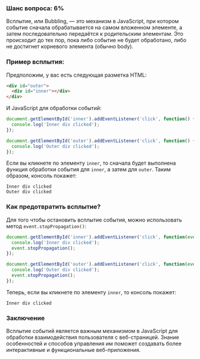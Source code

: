 ### Шанс вопроса: 6%

Всплытие, или Bubbling, — это механизм в JavaScript, при котором событие сначала обрабатывается на самом вложенном элементе, а затем последовательно передаётся к родительским элементам. Это происходит до тех пор, пока либо событие не будет обработано, либо не достигнет корневого элемента (обычно body).

### Пример всплытия:

Предположим, у вас есть следующая разметка HTML:

```html
<div id="outer">
  <div id="inner"></div>
</div>
```

И JavaScript для обработки событий:

```javascript
document.getElementById('inner').addEventListener('click', function() {
  console.log('Inner div clicked');
});

document.getElementById('outer').addEventListener('click', function() {
  console.log('Outer div clicked');
});
```

Если вы кликнете по элементу `inner`, то сначала будет выполнена функция обработки события для `inner`, а затем для `outer`. Таким образом, консоль покажет:

```
Inner div clicked
Outer div clicked
```

### Как предотвратить всплытие?

Для того чтобы остановить всплытие события, можно использовать метод `event.stopPropagation()`:

```javascript
document.getElementById('inner').addEventListener('click', function(event) {
  console.log('Inner div clicked');
  event.stopPropagation();
});

document.getElementById('outer').addEventListener('click', function(event) {
  console.log('Outer div clicked');
  event.stopPropagation();
});
```

Теперь, если вы кликнете по элементу `inner`, то консоль покажет:

```
Inner div clicked
```

### Заключение

Всплытие событий является важным механизмом в JavaScript для обработки взаимодействия пользователя с веб-страницей. Знание особенностей и способов управления им поможет создавать более интерактивные и функциональные веб-приложения.